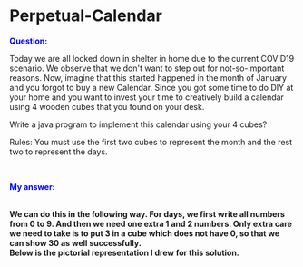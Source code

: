 # Perpetual-Calendar
<b> <p style="color:blue"> Question: </p> </b> 
Today we are all locked down in shelter in home due to the current COVID19 scenario. We observe that we don't want to step out for not-so-important reasons. 
Now, imagine that this started happened in the month of January and you forgot to buy a new Calendar. Since you got some time to do DIY at your home and you want to invest your time to creatively build a calendar using 4 wooden cubes that you found on your desk. 

Write a java program to implement this calendar using your 4 cubes?

Rules: You must use the first two cubes to represent the month and the rest two to represent the days. 


<b/> <br/> 
<b> <p style="color:blue"> My answer: </p> </b> <br>
We can do this in the following way. For days, we first write all numbers from 0 to 9. And then we need one extra 1 and 2 numbers.
Only extra care we need to take is to put 3 in a cube which does not have 0, so that we can show 30 as well successfully.
<br>
Below is the pictorial representation I drew for this solution.
